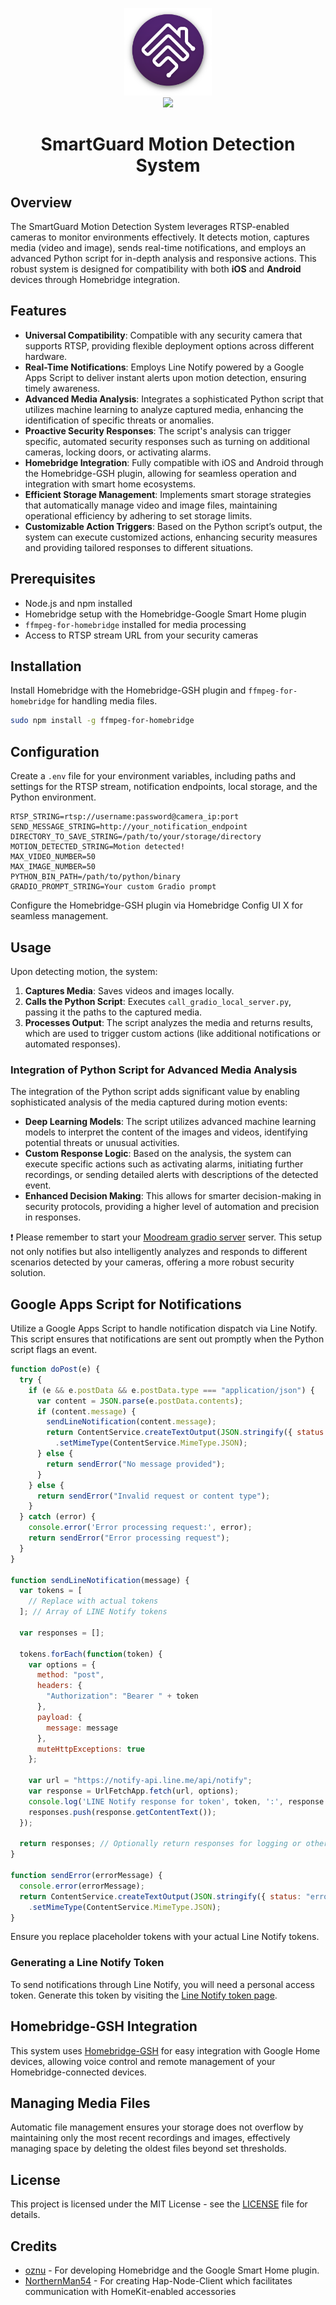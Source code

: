 <p align="center">
    <img src="https://raw.githubusercontent.com/homebridge/branding/master/logos/homebridge-color-round-stylized.png" height="140"><br>
    <img src="https://user-images.githubusercontent.com/3979615/62948974-ba97f180-be28-11e9-8aef-d2a1d2f37cee.png" width="150"><br>
</p>

<span align="center">

# SmartGuard Motion Detection System

</span>

## Overview

The SmartGuard Motion Detection System leverages RTSP-enabled cameras to monitor environments effectively. It detects motion, captures media (video and image), sends real-time notifications, and employs an advanced Python script for in-depth analysis and responsive actions. This robust system is designed for compatibility with both **iOS** and **Android** devices through Homebridge integration.

## Features

- **Universal Compatibility**: Compatible with any security camera that supports RTSP, providing flexible deployment options across different hardware.
- **Real-Time Notifications**: Employs Line Notify powered by a Google Apps Script to deliver instant alerts upon motion detection, ensuring timely awareness.
- **Advanced Media Analysis**: Integrates a sophisticated Python script that utilizes machine learning to analyze captured media, enhancing the identification of specific threats or anomalies.
- **Proactive Security Responses**: The script's analysis can trigger specific, automated security responses such as turning on additional cameras, locking doors, or activating alarms.
- **Homebridge Integration**: Fully compatible with iOS and Android through the Homebridge-GSH plugin, allowing for seamless operation and integration with smart home ecosystems.
- **Efficient Storage Management**: Implements smart storage strategies that automatically manage video and image files, maintaining operational efficiency by adhering to set storage limits.
- **Customizable Action Triggers**: Based on the Python script’s output, the system can execute customized actions, enhancing security measures and providing tailored responses to different situations.

## Prerequisites

- Node.js and npm installed
- Homebridge setup with the Homebridge-Google Smart Home plugin
- `ffmpeg-for-homebridge` installed for media processing
- Access to RTSP stream URL from your security cameras

## Installation

Install Homebridge with the Homebridge-GSH plugin and `ffmpeg-for-homebridge` for handling media files.

```bash
sudo npm install -g ffmpeg-for-homebridge
```

## Configuration

Create a `.env` file for your environment variables, including paths and settings for the RTSP stream, notification endpoints, local storage, and the Python environment.

```plaintext
RTSP_STRING=rtsp://username:password@camera_ip:port
SEND_MESSAGE_STRING=http://your_notification_endpoint
DIRECTORY_TO_SAVE_STRING=/path/to/your/storage/directory
MOTION_DETECTED_STRING=Motion detected!
MAX_VIDEO_NUMBER=50
MAX_IMAGE_NUMBER=50
PYTHON_BIN_PATH=/path/to/python/binary
GRADIO_PROMPT_STRING=Your custom Gradio prompt
```

Configure the Homebridge-GSH plugin via Homebridge Config UI X for seamless management.

## Usage

Upon detecting motion, the system:
1. **Captures Media**: Saves videos and images locally.
2. **Calls the Python Script**: Executes `call_gradio_local_server.py`, passing it the paths to the captured media.
3. **Processes Output**: The script analyzes the media and returns results, which are used to trigger custom actions (like additional notifications or automated responses).

### Integration of Python Script for Advanced Media Analysis

The integration of the Python script adds significant value by enabling sophisticated analysis of the media captured during motion events:
- **Deep Learning Models**: The script utilizes advanced machine learning models to interpret the content of the images and videos, identifying potential threats or unusual activities.
- **Custom Response Logic**: Based on the analysis, the system can execute specific actions such as activating alarms, initiating further recordings, or sending detailed alerts with descriptions of the detected event.
- **Enhanced Decision Making**: This allows for smarter decision-making in security protocols, providing a higher level of automation and precision in responses.

❗ Please remember to start your [Moodream gradio server](https://github.com/vikhyat/moondream) server. 
This setup not only notifies but also intelligently analyzes and responds to different scenarios detected by your cameras, offering a more robust security solution.

## Google Apps Script for Notifications

Utilize a Google Apps Script to handle notification dispatch via Line Notify. This script ensures that notifications are sent out promptly when the Python script flags an event.

```javascript
function doPost(e) {
  try {
    if (e && e.postData && e.postData.type === "application/json") {
      var content = JSON.parse(e.postData.contents);
      if (content.message) {
        sendLineNotification(content.message);
        return ContentService.createTextOutput(JSON.stringify({ status: "success" }))
          .setMimeType(ContentService.MimeType.JSON);
      } else {
        return sendError("No message provided");
      }
    } else {
      return sendError("Invalid request or content type");
    }
  } catch (error) {
    console.error('Error processing request:', error);
    return sendError("Error processing request");
  }
}

function sendLineNotification(message) {
  var tokens = [
    // Replace with actual tokens
  ]; // Array of LINE Notify tokens

  var responses = [];

  tokens.forEach(function(token) {
    var options = {
      method: "post",
      headers: {
        "Authorization": "Bearer " + token
      },
      payload: {
        message: message
      },
      muteHttpExceptions: true
    };

    var url = "https://notify-api.line.me/api/notify";
    var response = UrlFetchApp.fetch(url, options);
    console.log('LINE Notify response for token', token, ':', response.getContentText());
    responses.push(response.getContentText());
  });

  return responses; // Optionally return responses for logging or other purposes
}

function sendError(errorMessage) {
  console.error(errorMessage);
  return ContentService.createTextOutput(JSON.stringify({ status: "error", message: errorMessage }))
    .setMimeType(ContentService.MimeType.JSON);
}
```
Ensure you replace placeholder tokens with your actual Line Notify tokens.

### Generating a Line Notify Token

To send notifications through Line Notify, you will need a personal access token. Generate this token by visiting the [Line Notify token page](https://notify-bot.line.me/my/).

## Homebridge-GSH Integration

This system uses [Homebridge-GSH](https://github.com/oznu/homebridge-gsh#readme) for easy integration with Google Home devices, allowing voice control and remote management of your Homebridge-connected devices.

## Managing Media Files

Automatic file management ensures your storage does not overflow by maintaining only the most recent recordings and images, effectively managing space by deleting the oldest files beyond set thresholds.

## License

This project is licensed under the MIT License - see the [LICENSE](LICENSE) file for details.

## Credits

- [oznu](https://github.com/oznu) - For developing Homebridge and the Google Smart Home plugin.
- [NorthernMan54](https://github.com/NorthernMan54) - For creating Hap-Node-Client which facilitates communication with HomeKit-enabled accessories
